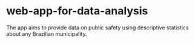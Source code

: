 # web-app-for-data-analysis
The app aims to provide data on public safety using descriptive statistics about any Brazilian municipality.
